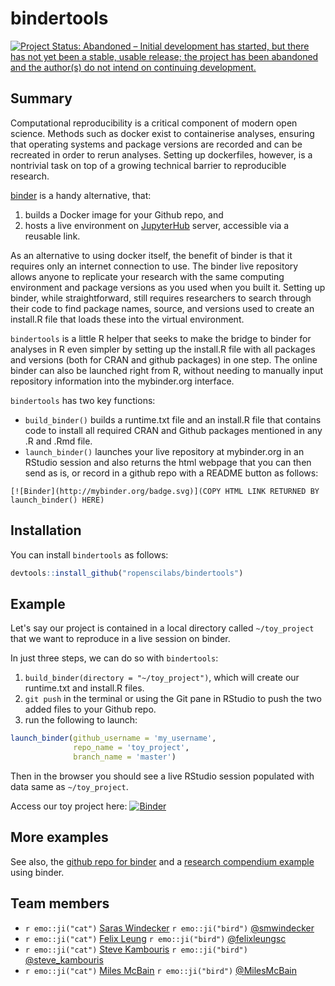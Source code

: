 # bindertools
[![Project Status: Abandoned – Initial development has started, but there has not yet been a stable, usable release; the project has been abandoned and the author(s) do not intend on continuing development.](https://www.repostatus.org/badges/latest/abandoned.svg)](https://www.repostatus.org/#abandoned)


## Summary
Computational reproducibility is a critical component of modern open science. Methods such as docker exist to containerise analyses, ensuring that operating systems and package versions are recorded and can be recreated in order to rerun analyses. Setting up dockerfiles, however, is a nontrivial task on top of a growing technical barrier to reproducible research. 

[binder](https://mybinder.org/) is a handy alternative, that:
1. builds a Docker image for your Github repo, and
2. hosts a live environment on [JupyterHub](https://jupyterhub.readthedocs.io/en/latest/) server, accessible via a reusable link.

As an alternative to using docker itself, the benefit of binder is that it requires only an internet connection to use. The binder live repository allows anyone to replicate your research with the same computing environment and package versions as you used when you built it. Setting up binder, while straightforward, still requires researchers to search through their code to find package names, source, and versions used to create an install.R file that loads these into the virtual environment. 

`bindertools` is a little R helper that seeks to make the bridge to binder for analyses in R even simpler by setting up the install.R file with all packages and versions (both for CRAN and github packages) in one step. The online binder can also be launched right from R, without needing to manually input repository information into the mybinder.org interface. 

`bindertools` has two key functions:

- `build_binder()` builds a runtime.txt file and an install.R file that contains code to install all required CRAN and Github packages mentioned in any .R and .Rmd file.
- `launch_binder()` launches your live repository at mybinder.org in an RStudio session and also returns the html webpage that you can then send as is, or record in a github repo with a README button as follows: 

`[![Binder](http://mybinder.org/badge.svg)](COPY HTML LINK RETURNED BY launch_binder() HERE)`

## Installation

You can install `bindertools` as follows:

``` r
devtools::install_github("ropenscilabs/bindertools")
```

## Example

Let's say our project is contained in a local directory called `~/toy_project` that we want to reproduce in a live session on binder.

In just three steps, we can do so with `bindertools`:

1. `build_binder(directory = "~/toy_project")`, which will create our runtime.txt and install.R files.
2. `git push` in the terminal or using the Git pane in RStudio to push the two added files to your Github repo.
3. run the following to launch:
```r 
launch_binder(github_username = 'my_username', 
              repo_name = 'toy_project', 
              branch_name = 'master')
```

Then in the browser you should see a live RStudio session populated with data same as `~/toy_project`.

Access our toy project here:
[![Binder](http://mybinder.org/badge.svg)](http://beta.mybinder.org/v2/gh/smwindecker/toy_project/master?urlpath=rstudio)

## More examples
See also, the [github repo for binder](https://github.com/rocker-org/binder) and a [research compendium example](https://github.com/cboettig/noise-phenomena) using binder.

## Team members 
* `r emo::ji("cat")` [Saras Windecker](https://github.com/smwindecker) `r emo::ji("bird")`  [\@smwindecker](https://twitter.com/smwindecker)
* `r emo::ji("cat")` [Felix Leung](https://github.com/felixleungsc) `r emo::ji("bird")` [\@felixleungsc](https://twitter.com/felixleungsc)
* `r emo::ji("cat")` [Steve Kambouris](https://github.com/stevekambouris) `r emo::ji("bird")` [\@steve_kambouris](https://twitter.com/steve_kambouris)
* `r emo::ji("cat")` [Miles McBain](https://github.com/MilesMcBain) `r emo::ji("bird")` [\@MilesMcBain](https://twitter.com/MilesMcBain)
